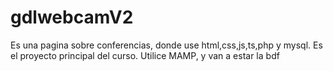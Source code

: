 # gdlwebcamV2
Es una pagina sobre conferencias, donde use html,css,js,ts,php y mysql. Es el proyecto principal del curso. Utilice MAMP, y van a estar la bdf
